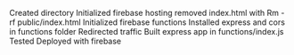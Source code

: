 Created directory
Initialized firebase hosting
removed index.html with Rm - rf public/index.html
Initialized firebase functions
Installed express and cors in functions folder
Redirected traffic
Built express app in functions/index.js
Tested
Deployed with firebase
